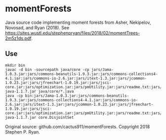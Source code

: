 # momentForests
Java source code implementing moment forests from Asher, Nekipelov, Novosad, and Ryan (2018). 
See https://sites.wustl.edu/stephenpryan/files/2018/02/momentTrees-2m5z1ds.pdf.

## Use
```
mkdir bin
javac -d bin -sourcepath java/core -cp jars/Jama-1.0.3.jar:jars/commons-beanutils-1.9.3.jar:jars/commons-collections4-4.1.jar:jars/commons-io-2.6.jar:jars/itext-1.3.jar:jars/jcommon-1.0.23.jar:jars/jfreechart-1.0.19.jar:jars/jsci-core.jar:jars/optimization.jar:jars/pmUtility.jar:jars/readme.txt:jars/snappy-java-1.1.7.jar java/core/*.java
java -cp bin:jars/Jama-1.0.3.jar:jars/commons-beanutils-1.9.3.jar:jars/commons-collections4-4.1.jar:jars/commons-io-2.6.jar:jars/itext-1.3.jar:jars/jcommon-1.0.23.jar:jars/jfreechart-1.0.19.jar:jars/jsci-core.jar:jars/optimization.jar:jars/pmUtility.jar:jars/readme.txt:jars/snappy-java-1.1.7.jar core.DisjointSet
```

Original source: github.com/cactus911/momentForests. 
Copyright 2018 Stephen P. Ryan.
